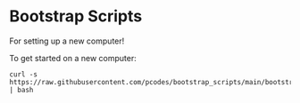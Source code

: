 # Bootstrap Scripts
For setting up a new computer!

To get started on a new computer:
```
curl -s https://raw.githubusercontent.com/pcodes/bootstrap_scripts/main/bootstrap.sh | bash
```
